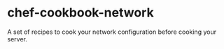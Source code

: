 chef-cookbook-network
=====================

A set of recipes to cook your network configuration before cooking your server.

